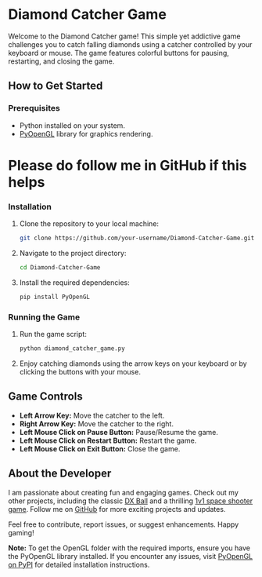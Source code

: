 # Diamond Catcher Game

Welcome to the Diamond Catcher game! This simple yet addictive game challenges you to catch falling diamonds using a catcher controlled by your keyboard or mouse. The game features colorful buttons for pausing, restarting, and closing the game.

## How to Get Started

### Prerequisites
- Python installed on your system.
- [PyOpenGL](https://pypi.org/project/PyOpenGL/) library for graphics rendering.
  
# Please do follow me in GitHub if this helps 

### Installation
1. Clone the repository to your local machine:
    ```bash
    git clone https://github.com/your-username/Diamond-Catcher-Game.git
    ```
2. Navigate to the project directory:
    ```bash
    cd Diamond-Catcher-Game
    ```
3. Install the required dependencies:
    ```bash
    pip install PyOpenGL
    ```

### Running the Game
1. Run the game script:
    ```bash
    python diamond_catcher_game.py
    ```
2. Enjoy catching diamonds using the arrow keys on your keyboard or by clicking the buttons with your mouse.

## Game Controls
- **Left Arrow Key:** Move the catcher to the left.
- **Right Arrow Key:** Move the catcher to the right.
- **Left Mouse Click on Pause Button:** Pause/Resume the game.
- **Left Mouse Click on Restart Button:** Restart the game.
- **Left Mouse Click on Exit Button:** Close the game.

## About the Developer
I am passionate about creating fun and engaging games. Check out my other projects, including the classic [DX Ball](https://github.com/Lycanthrope8/DX-Ball) and a thrilling [1v1 space shooter game](https://github.com/Lycanthrope8/Space-Shooter-1v1). Follow me on [GitHub](https://github.com/Lycanthrope8) for more exciting projects and updates.

Feel free to contribute, report issues, or suggest enhancements. Happy gaming!

**Note:** To get the OpenGL folder with the required imports, ensure you have the PyOpenGL library installed. If you encounter any issues, visit [PyOpenGL on PyPI](https://pypi.org/project/PyOpenGL/) for detailed installation instructions.
